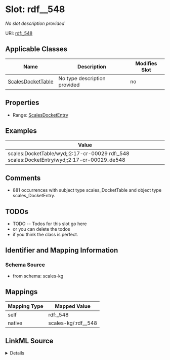 

# Slot: rdf__548


_No slot description provided_





URI: [rdf:_548](http://www.w3.org/1999/02/22-rdf-syntax-ns#_548)



<!-- no inheritance hierarchy -->





## Applicable Classes

| Name | Description | Modifies Slot |
| --- | --- | --- |
| [ScalesDocketTable](../classes/ScalesDocketTable.md) | No type description provided |  no  |







## Properties

* Range: [ScalesDocketEntry](../classes/ScalesDocketEntry.md)






## Examples

| Value |
| --- |
| scales:DocketTable/wyd;;2:17-cr-00029 rdf:_548 scales:DocketEntry/wyd;;2:17-cr-00029_de548 |

## Comments

* 881 occurrences with subject type scales_DocketTable and object type scales_DocketEntry.

## TODOs

* TODO -- Todos for this slot go here
* or you can delete the todos
* if you think the class is perfect.

## Identifier and Mapping Information







### Schema Source


* from schema: scales-kg




## Mappings

| Mapping Type | Mapped Value |
| ---  | ---  |
| self | rdf:_548 |
| native | scales-kg/:rdf__548 |




## LinkML Source

<details>
```yaml
name: rdf__548
description: No slot description provided
todos:
- TODO -- Todos for this slot go here
- or you can delete the todos
- if you think the class is perfect.
comments:
- 881 occurrences with subject type scales_DocketTable and object type scales_DocketEntry.
examples:
- value: scales:DocketTable/wyd;;2:17-cr-00029 rdf:_548 scales:DocketEntry/wyd;;2:17-cr-00029_de548
from_schema: scales-kg
rank: 1000
slot_uri: rdf:_548
alias: rdf__548
domain_of:
- scales_DocketTable
range: scales_DocketEntry

```
</details>